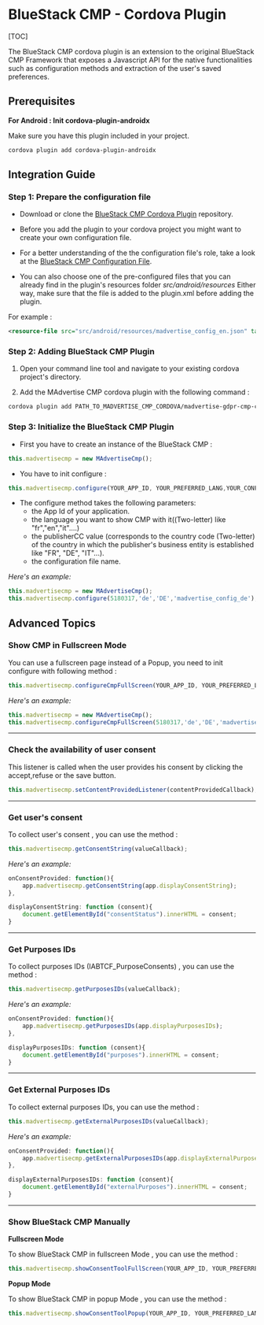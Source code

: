 # BlueStack CMP - Cordova Plugin

[TOC]

The BlueStack CMP cordova plugin is an extension to the original BlueStack CMP Framework that exposes a Javascript API for the native functionalities such as configuration methods and extraction of the user's saved preferences.


## Prerequisites

**For Android : Init cordova-plugin-androidx**

Make sure you have this plugin included in your project.

```xml
cordova plugin add cordova-plugin-androidx

```

## Integration Guide

### Step 1: Prepare the configuration file 

- Download or clone the [BlueStack CMP Cordova Plugin](https://bitbucket.org/mngcorp/madvertise-gdpr-cmp-cordova-plugin/src/master/) repository.

- Before you add the plugin to your cordova project you might want to create your own configuration file. 

- For a better understanding of the the configuration file's role, take a look at the [BlueStack CMP Configuration File](https://bitbucket.org/mngcorp/madvertise-gdpr-cmp-android/wiki/cmp_configuration.md).
 
- You can also choose one of the pre-configured files that you can already find in the plugin's resources folder *src/android/resources*
Either way, make sure that the file is added to the plugin.xml before adding the plugin.

For example :

```xml
<resource-file src="src/android/resources/madvertise_config_en.json" target="/res/raw/madvertise_config_en.json" />

```

### Step 2: Adding BlueStack CMP Plugin

1. Open your command line tool and navigate to your existing cordova project's directory.

2. Add the MAdvertise CMP cordova plugin with the following command :

```bash
cordova plugin add PATH_TO_MADVERTISE_CMP_CORDOVA/madvertise-gdpr-cmp-cordova-plugin
```

### Step 3: Initialize the BlueStack CMP Plugin

- First you have to create an instance of the BlueStack CMP : 

```javaScript
this.madvertisecmp = new MAdvertiseCmp();
```

- You have to init configure :

```javaScript
this.madvertisecmp.configure(YOUR_APP_ID, YOUR_PREFERRED_LANG,YOUR_CONFIG_FILE_NAME,YOUR_PUBLISHER_CC);
```

- The configure method takes the following parameters:
	- the App Id of your application.
	- the language you want to show CMP with it((Two-letter) like "fr","en","it"....)
	- the publisherCC value (corresponds to the country code (Two-letter) of the country in which the publisher's business entity is established like "FR", "DE", "IT"...).
	- the configuration file name.

*Here's an example:*

```javaScript
this.madvertisecmp = new MAdvertiseCmp(); 
this.madvertisecmp.configure(5180317,'de','DE','madvertise_config_de');
```

	
## Advanced Topics

### Show CMP in Fullscreen Mode

You can use a fullscreen page instead of a Popup, you need to init configure with following method :


```javaScript
this.madvertisecmp.configureCmpFullScreen(YOUR_APP_ID, YOUR_PREFERRED_LANG,YOUR_CONFIG_FILE_NAME,YOUR_PUBLISHER_CC);
```


*Here's an example:*

```javaScript
this.madvertisecmp = new MAdvertiseCmp(); 
this.madvertisecmp.configureCmpFullScreen(5180317,'de','DE','madvertise_config_de');
```
___

### Check the availability of user consent


This listener is called when the user provides his consent by clicking the accept,refuse or the save button.

```javaScript
this.madvertisecmp.setContentProvidedListener(contentProvidedCallback);
```

___

### Get user's consent 

To collect user's consent , you can use the method :

```javaScript
this.madvertisecmp.getConsentString(valueCallback);
```

*Here's an example:*

```javaScript
onConsentProvided: function(){
	app.madvertisecmp.getConsentString(app.displayConsentString);
},

displayConsentString: function (consent){
	document.getElementById("consentStatus").innerHTML = consent;
}
```
___

### Get Purposes IDs

To collect purposes IDs (IABTCF_PurposeConsents) , you can use the method :

```javaScript
this.madvertisecmp.getPurposesIDs(valueCallback);
```

*Here's an example:*

```javaScript
onConsentProvided: function(){
	app.madvertisecmp.getPurposesIDs(app.displayPurposesIDs);
},

displayPurposesIDs: function (consent){
	document.getElementById("purposes").innerHTML = consent;
}
```
___

### Get External Purposes IDs

To collect external purposes IDs, you can use the method :

```javaScript
this.madvertisecmp.getExternalPurposesIDs(valueCallback);
```

*Here's an example:*

```javaScript
onConsentProvided: function(){
	app.madvertisecmp.getExternalPurposesIDs(app.displayExternalPurposesIDs);
},

displayExternalPurposesIDs: function (consent){
	document.getElementById("externalPurposes").innerHTML = consent;
}
```
___


### Show BlueStack CMP Manually

**Fullscreen Mode**

To show BlueStack CMP in fullscreen Mode , you can use the method :

```javaScript
this.madvertisecmp.showConsentToolFullScreen(YOUR_APP_ID, YOUR_PREFERRED_LANG,YOUR_CONFIG_FILE_NAME,YOUR_PUBLISHER_CC);

```

**Popup Mode**

To show BlueStack CMP in popup Mode , you can use the method :

```javaScript
this.madvertisecmp.showConsentToolPopup(YOUR_APP_ID, YOUR_PREFERRED_LANG,YOUR_CONFIG_FILE_NAME,YOUR_PUBLISHER_CC);

```